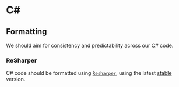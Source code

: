 # C\#

## Formatting

We should aim for consistency and predictability across our C# code.

### ReSharper

C# code should be formatted using
[`Resharper`](https://www.jetbrains.com/resharper/), using the latest
[stable](https://www.jetbrains.com/resharper/download/#section=offline-installer)
version.

